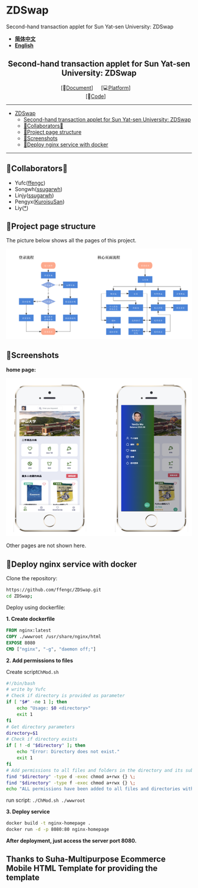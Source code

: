 # ZDSwap
Second-hand transaction applet for Sun Yat-sen University: ZDSwap

- **[简体中文](./README-cn.md)**
- **[English](./README.md)**


<div align="center">

## Second-hand transaction applet for Sun Yat-sen University: ZDSwap
[📄[Document](hhttps://github.com/ffengc/ZDSwap/blob/main/README.md)] &emsp; [💻[Platform](https://www.nginx.org.cn/)] &emsp; <br>
[🌅[Code](https://github.com/ffengc/ZDSwap)] &emsp;<br>


</div>

***

- [ZDSwap](#zdswap)
  - [Second-hand transaction applet for Sun Yat-sen University: ZDSwap](#second-hand-transaction-applet-for-sun-yat-sen-university-zdswap)
  - [🌟Collaborators🌟](#collaborators)
  - [📃Project page structure](#project-page-structure)
  - [📸Screenshots](#screenshots)
  - [🐳Deploy nginx service with docker](#deploy-nginx-service-with-docker)

***

## 🌟Collaborators🌟

- Yufc([ffengc](https://github.com/ffengc))
- Songwh([ssugarwh](https://github.com/ssugarwh))
- Linjy([ssugarwh](https://github.com/ssugarwh))
- Pengyx([KuroisuSan](https://github.com/KuroisuSan))
- Liy([*](#))


## 📃Project page structure

The picture below shows all the pages of this project.

![](./assets/structure.png)

## 📸Screenshots

**home page:**

![](./assets/home.png)

Other pages are not shown here.

## 🐳Deploy nginx service with docker

Clone the repository:
```bash
https://github.com/ffengc/ZDSwap.git
cd ZDSwap;
```

Deploy using dockerfile:

**1. Create dockerfile**

```dockerfile
FROM nginx:latest
COPY ./wwwroot /usr/share/nginx/html
EXPOSE 8080
CMD ["nginx", "-g", "daemon off;"]
```

**2. Add permissions to files**

Create script`ChMod.sh`

```bash
#!/bin/bash
# write by Yufc
# Check if directory is provided as parameter
if [ "$#" -ne 1 ]; then
    echo "Usage: $0 <directory>"
    exit 1
fi
# Get directory parameters
directory=$1
# Check if directory exists
if [ ! -d "$directory" ]; then
    echo "Error: Directory does not exist."
    exit 1
fi
# Add permissions to all files and folders in the directory and its subdirectories
find "$directory" -type d -exec chmod a+rwx {} \;
find "$directory" -type f -exec chmod a+rwx {} \;
echo "ALL permissions have been added to all files and directories within $directory."
```

run script: `./ChMod.sh ./wwwroot`

**3. Deploy service**



```bash
docker build -t nginx-homepage .
docker run -d -p 8080:80 nginx-homepage
```

**After deployment, just access the server port 8080.**

## Thanks to Suha-Multipurpose Ecommerce Mobile HTML Template for providing the template
